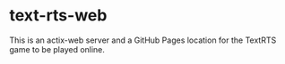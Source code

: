 # text-rts-web

This is an actix-web server and a GitHub Pages location for the TextRTS game to be played online.